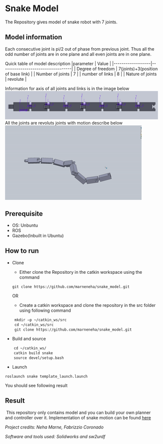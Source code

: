 # Snake Model
The Repository gives model of snake robot with 7 joints.
## Model information
Each consecutive joint is pi/2 out of phase from previous joint.
Thus all the odd number of joints are in one plane and all even joints are in one plane.

Quick table of model description
|parameter          | Value                              |
|-------------------|------------------------------------|
| Degree of freedom | 7(joints)+3(position of base link) |
| Number of joints  | 7                                  |
| number of links   | 8                                  |
| Nature of joints  | revolute                           |

Information for axis of all joints and links is in the image below
![snake_axis_image](https://github.com/marneneha/snake_model/blob/master/image_of_snake_model.png)
All the joints are revoluts joints with motion describe below
![snake_model_motion](https://github.com/marneneha/snake_model/blob/master/sname_model_gif.gif)
## Prerequisite

- OS: Unbuntu 
- ROS
- Gazebo(Inbuilt in Ubuntu)
## How to run
- Clone
   - Either clone the Repository in the catkin workspace using the command
   ```
   git clone https://github.com/marneneha/snake_model.git
   ```
   OR
   - Create a catkin workspace and clone the repository in the src folder using following command
   
   ``` 
    mkdir –p ~/catkin_ws/src
    cd ~/catkin_ws/src
    git clone https://github.com/marneneha/snake_model.git
    ```
- Build and source
```
    cd ~/catkin_ws/
    catkin build snake
    source devel/setup.bash    
```
- Launch
```
roslaunch snake template_launch.launch
```
You should see following result
## Result
![]()
This repository only contains model and you can build your own planner and controller over it.  Implementation of snake motion can be found [here](https://github.com/marneneha/snake)

*Project credits: Neha Marne, Fabrizzio Coronado*

*Software and tools used: Solidworks and sw2urdf*